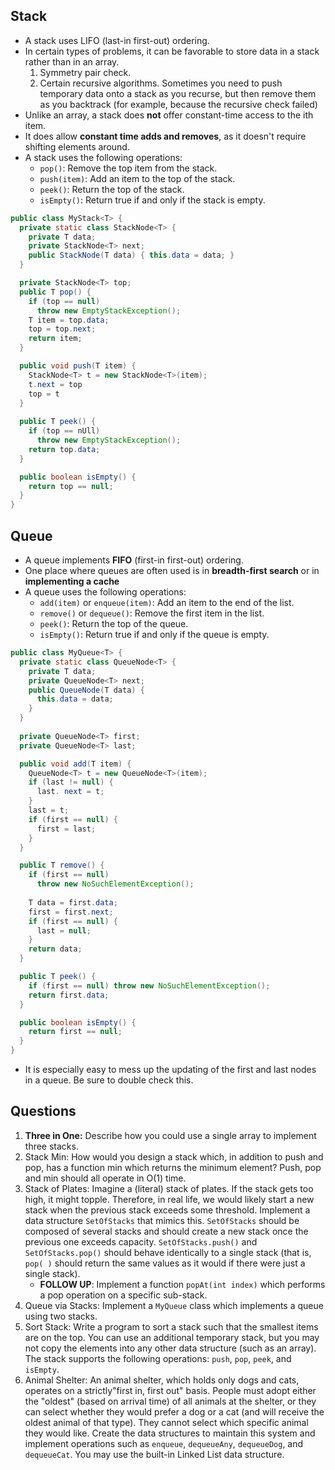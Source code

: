 ## Stack
- A stack uses LIFO (last-in first-out) ordering.
- In certain types of problems, it can be favorable to store data in a stack rather than in an array.
  1. Symmetry pair check.
  2. Certain recursive algorithms. Sometimes you need to push temporary data onto a stack as you recurse, but then remove them as you backtrack (for example, because the recursive check failed)
- Unlike an array, a stack does **not** offer constant-time access to the ith item.
- It does allow **constant time adds and removes**, as it doesn't require shifting elements around.
- A stack uses the following operations:
  - `pop()`: Remove the top item from the stack.
  - `push(item)`: Add an item to the top of the stack.
  - `peek()`: Return the top of the stack.
  - `isEmpty()`: Return true if and only if the stack is empty.
```java
public class MyStack<T> {
  private static class StackNode<T> {
    private T data;
    private StackNode<T> next;
    public StackNode(T data) { this.data = data; }
  }

  private StackNode<T> top;
  public T pop() {
    if (top == null)
      throw new EmptyStackException();
    T item = top.data;
    top = top.next;
    return item;
  }

  public void push(T item) {
    StackNode<T> t = new StackNode<T>(item);
    t.next = top
    top = t
  }
  
  public T peek() {
    if (top == nUll)
      throw new EmptyStackException();
    return top.data;
  }

  public boolean isEmpty() {
    return top == null;
  }
}
```

## Queue
- A queue implements **FIFO** (first-in first-out) ordering.
- One place where queues are often used is in **breadth-first search** or in **implementing a cache**
- A queue uses the following operations:
  - `add(item)` or `enqueue(item)`: Add an item to the end of the list.
  - `remove()` or `dequeue()`: Remove the first item in the list.
  - `peek()`: Return the top of the queue.
  - `isEmpty()`: Return true if and only if the queue is empty.
```java
public class MyQueue<T> {
  private static class QueueNode<T> {
    private T data;
    private QueueNode<T> next;
    public QueueNode(T data) {
      this.data = data;
    }
  }
  
  private QueueNode<T> first;
  private QueueNode<T> last;

  public void add(T item) {
    QueueNode<T> t = new QueueNode<T>(item);
    if (last != null) {
      last. next = t;
    }
    last = t;
    if (first == null) {
      first = last;
    }
  }

  public T remove() {
    if (first == null)
      throw new NoSuchElementException();
    
    T data = first.data;
    first = first.next;
    if (first == null) {
      last = null;
    }
    return data;
  }

  public T peek() {
    if (first == null) throw new NoSuchElementException();
    return first.data;
  }

  public boolean isEmpty() {
    return first == null;
  }
}
```
- It is especially easy to mess up the updating of the first and last nodes in a queue. Be sure to double check this.

## Questions
1. **Three in One:** Describe how you could use a single array to implement three stacks.
2. Stack Min: How would you design a stack which, in addition to push and pop, has a function min which returns the minimum element? Push, pop and min should all operate in O(1) time.
3. Stack of Plates: Imagine a (literal) stack of plates. If the stack gets too high, it might topple. Therefore, in real  life, we would likely start a new stack when the previous stack exceeds some threshold. Implement a data structure `SetOfStacks` that mimics this. `SetOfStacks` should be composed of several stacks and should create a new stack once the previous one exceeds capacity. `SetOfStacks.push()` and `SetOfStacks.pop()` should behave identically to a single stack (that is, `pop( )` should return the same values as it would if there were just a single stack).
   - **FOLLOW UP**: Implement a function `popAt(int index)` which performs a pop operation on a specific sub-stack.
4. Queue via Stacks: Implement a `MyQueue` class which implements a queue using two stacks.
5. Sort Stack: Write a program to sort a stack such that the smallest items are on the top. You can use an additional temporary stack, but you may not copy the elements into any other data structure (such as an array). The stack supports the following operations: `push`, `pop`, `peek`, and `isEmpty`.
6. Animal Shelter: An animal shelter, which holds only dogs and cats, operates on a strictly"first in, first out" basis. People must adopt either the "oldest" (based on arrival time) of all animals at the shelter, or they can select whether they would prefer a dog or a cat (and will receive the oldest animal of that type). They cannot select which specific animal they would like. Create the data structures to maintain this system and implement operations such as `enqueue`, `dequeueAny`, `dequeueDog`, and `dequeueCat`. You may use the built-in Linked List data structure.